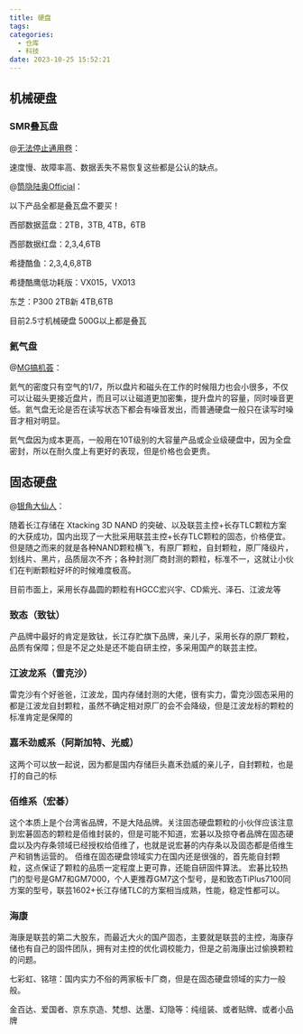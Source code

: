 ```yaml
---
title: 硬盘
tags:
categories:
  - 仓库
  - 科技
date: 2023-10-25 15:52:21
---
```


## 机械硬盘

### SMR叠瓦盘

@[无法停止通用卷](https://www.zhihu.com/question/475520412/answer/2025534762)：

速度慢、故障率高、数据丢失不易恢复这些都是公认的缺点。

@[筒隐陆奥Official](https://zhuanlan.zhihu.com/p/320796902)：

以下产品全都是叠瓦盘不要买！

西部数据蓝盘：2TB，3TB, 4TB，6TB

西部数据红盘：2,3,4,6TB

希捷酷鱼：2,3,4,6,8TB

希捷酷鹰低功耗版：VX015，VX013

东芝：P300 2TB新 4TB,6TB

目前2.5寸机械硬盘 500G以上都是叠瓦

### 氦气盘

@[MG搞机荟](https://zhuanlan.zhihu.com/p/594738819)：

氦气的密度只有空气的1/7，所以盘片和磁头在工作的时候阻力也会小很多，不仅可以让磁头更接近盘片，而且可以让磁道更加密集，提升盘片的容量，同时噪音更低。氦气盘无论是否在读写状态下都会有噪音发出，而普通硬盘一般只在读写时噪音才相对明显。

氦气盘因为成本更高，一般用在10T级别的大容量产品或企业级硬盘中，因为全盘密封，所以在耐久度上有更好的表现，但是价格也会更贵。


## 固态硬盘

@[银角大仙人](https://zhuanlan.zhihu.com/p/648488694)：

随着长江存储在 Xtacking 3D NAND 的突破、以及联芸主控+长存TLC颗粒方案的大获成功，国内出现了一大批采用联芸主控+长存TLC颗粒的固态，价格便宜。<!--more-->
但是随之而来的就是各种NAND颗粒横飞，有原厂颗粒，自封颗粒，原厂降级片，划线片、黑片，品质层次不齐；各种封测厂商封测的颗粒，标准不一，这就让小伙们在判断颗粒好坏的时候难度极高。

目前市面上，采用长存晶圆的颗粒有HGCC宏兴宇、CD紫光、泽石、江波龙等

### 致态（致钛）

产品牌中最好的肯定是致钛，长江存贮旗下品牌，亲儿子，采用长存的原厂颗粒，品质有保障；但是不足之处是还不能自研主控，多采用国产的联芸主控。

### 江波龙系（雷克沙）

雷克沙有个好爸爸，江波龙，国内存储封测的大佬，很有实力，雷克沙固态采用的都是江波龙自封颗粒，虽然不确定相对原厂的会不会降级，但是江波龙标的颗粒的标准肯定是保障的

### 嘉禾劲威系（阿斯加特、光威）

这两个可以放一起说，因为都是国内存储巨头嘉禾劲威的亲儿子，自封颗粒，也是打的自己的标

### 佰维系（宏碁）

这个本质上是个台湾省品牌，不是大陆品牌。关注固态硬盘颗粒的小伙伴应该注意到宏碁固态的颗粒是佰维封装的，但是可能不知道，宏碁以及掠夺者品牌在固态硬盘以及内存条领域已经授权给佰维了，也就是说宏碁的内存条以及固态都是佰维生产和销售运营的。
佰维在固态硬盘领域实力在国内还是很强的，首先能自封颗粒，这点保证了颗粒的品质一定程度上更可靠，还能自研固件算法。
宏碁比较热门的型号是GM7和GM7000，个人更推荐GM7这个型号，是和致态TiPlus7100同方案的型号，联芸1602+长江存储TLC的方案相当成熟，性能，稳定性都可以。

### 海康

海康是联芸的第二大股东，而最近大火的国产固态，主要就是联芸的主控，海康存储也有自己的固件团队，拥有对主控的优化调校能力，但是之前海康出过偷换颗粒的问题。

七彩虹、铭瑄：国内实力不俗的两家板卡厂商，但是在固态硬盘领域的实力一般般。

金百达、爱国者、京东京造、梵想、达墨、幻隐等：纯组装、或者贴牌、或者小品牌